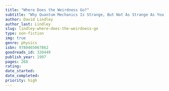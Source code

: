 ```yaml
---
title: "Where Does the Weirdness Go?"
subtitle: "Why Quantum Mechanics Is Strange, But Not As Strange As You Think"
author: David Lindley
author_last: Lindley
slug: lindley-where-does-the-weirdness-go
type: non-fiction
img: true
genre: physics
isbn: 9780465067862
goodreads_id: 320449
publish_year: 1997
pages: 268
rating: 
date_started:
date_completed:
priority: high
---
```

